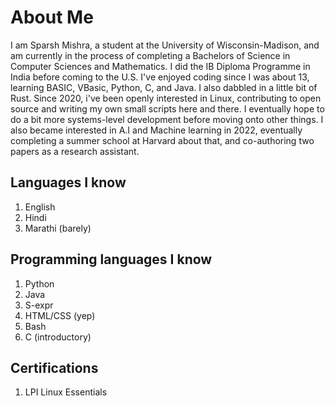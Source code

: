 # About Me
I am Sparsh Mishra, a student at the University of Wisconsin-Madison, and am currently in the process of completing a Bachelors of Science in Computer Sciences and Mathematics. I did the IB Diploma Programme in India before coming to the U.S. I've enjoyed coding since I was about 13, learning BASIC, VBasic, Python, C, and Java. I also dabbled in a little bit of Rust. Since 2020, i've been openly interested in Linux, contributing to open source and writing my own small scripts here and there. I eventually hope to do a bit more systems-level development before moving onto other things. I also became interested in A.I and Machine learning in 2022, eventually completing a summer school at Harvard about that, and co-authoring two papers as a research assistant.

## Languages I know
1. English
2. Hindi
3. Marathi (barely)

## Programming languages I know
1. Python
2. Java
3. S-expr
4. HTML/CSS (yep)
5. Bash
6. C (introductory)

## Certifications
1. LPI Linux Essentials
